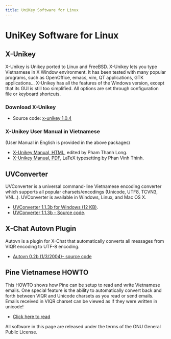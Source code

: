 ```yaml
---
title: UniKey Software for Linux
---
```

# UniKey Software for Linux

## X-Unikey

X-Unikey is Unikey ported to Linux and FreeBSD. X-Unikey lets you type Vietnamese in X Window environment. It has been tested with many popular programs, such as OpenOffice, emacs, vim, QT applications, GTK applications… X-Unikey has all the features of the Windows version, except that its GUI is still too simplified. All options are set through configuration file or keyboard shortcuts.

### Download X-Unikey

* Source code: [x-unikey 1.0.4](/)

### X-Unikey User Manual in Vietnamese

(User Manual in English is provided in the above packages)

* [X-Unikey Manual, HTML](/), edited by Pham Thanh Long.
* [X-Unikey Manual, PDF](/), LaTeX typesetting by Phan Vinh Thinh.

## UVConverter

UVConverter is a universal command-line Vietnamese encoding converter which supports all popular charsets/encodings (Unicode, UTF8, TCVN3, VNI…). UVConverter is available in Windows, Linux, and Mac OS X.

* [UVConverter 1.1.3b for Windows (12 KB)](/).
* [UVConverter 1.1.3b - Source code](/).

## X-Chat Autovn Plugin

Autovn is a plugin for X-Chat that automatically converts all messages from VIQR encoding to UTF-8 encoding.

* [Autovn 0.2b (1/3/2004)- source code](/)

## Pine Vietnamese HOWTO

This HOWTO shows how Pine can be setup to read and write Vietnamese emails. One special feature is the ability to automatically convert back and forth between VIQR and Unicode charsets as you read or send emails. Emails received in VIQR charset can be viewed as if they were written in unicode!

* [Click here to read](/)

All software in this page are released under the terms of the GNU General Public License.
